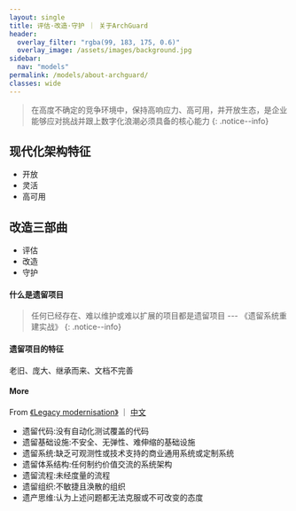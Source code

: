 ```yaml
---
layout: single
title: 评估·改造·守护 ｜ 关于ArchGuard
header:
  overlay_filter: "rgba(99, 183, 175, 0.6)"
  overlay_image: /assets/images/background.jpg
sidebar:
  nav: "models"
permalink: /models/about-archguard/
classes: wide
---
```


> 在高度不确定的竞争环境中，保持高响应力、高可用，并开放生态，是企业能够应对挑战并跟上数字化浪潮必须具备的核心能力
{: .notice--info}

## 现代化架构特征
* 开放
* 灵活
* 高可用

## 改造三部曲
* 评估
* 改造
* 守护

#### 什么是遗留项目

> 任何已经存在、难以维护或难以扩展的项目都是遗留项目
>                      --- 《遗留系统重建实战》
{: .notice--info}

#### 遗留项目的特征
老旧、庞大、继承而来、文档不完善

#### More
From 
[《Legacy modernisation》](https://www.thoughtworks.com/live-series-uk/content/legacy-modernisation)
｜ [中文](http://wiki.saraqian.cn/Reading/Legacy%20Modernisation.html#what-do-we-mean-by-legacy)

* 遗留代码:没有自动化测试覆盖的代码
* 遗留基础设施:不安全、无弹性、难伸缩的基础设施
* 遗留系统:缺乏可观测性或技术支持的商业通用系统或定制系统
* 遗留体系结构:任何制约价值交流的系统架构
* 遗留流程:未经度量的流程
* 遗留组织:不敏捷且涣散的组织
* 遗产思维:认为上述问题都无法克服或不可改变的态度







